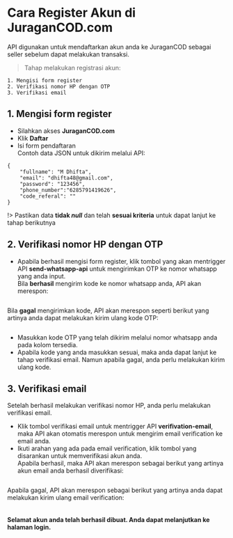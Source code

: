 # Cara Register Akun di JuraganCOD.com
API digunakan untuk mendaftarkan akun anda ke JuraganCOD sebagai seller sebelum dapat melakukan transaksi.

>Tahap melakukan registrasi akun:
````
1. Mengisi form register
2. Verifikasi nomor HP dengan OTP
3. Verifikasi email
````
## 1. Mengisi form register
- Silahkan akses <b>JuraganCOD.com</b>
- Klik <b>Daftar</b>
- Isi form pendaftaran <br>
Contoh data JSON untuk dikirim melalui API:
```
{
    "fullname": "M Dhifta",
    "email": "dhifta48@gmail.com",
    "password": "123456",
    "phone_number":"6285791419626",
    "code_referal": ""
}
```

!> Pastikan data <b>tidak <i>null</i></b> dan telah <b>sesuai kriteria</b> untuk dapat lanjut ke tahap berikutnya


## 2. Verifikasi nomor HP dengan OTP
- Apabila berhasil mengisi form register, klik tombol yang akan mentrigger API <b>send-whatsapp-api</b> untuk mengirimkan OTP ke nomor whatsapp yang anda input. <br>
Bila <b>berhasil</b> mengirim kode ke nomor whatsapp anda, API akan merespon:
```
```
Bila <b>gagal</b> mengirimkan kode, API akan merespon seperti berikut yang artinya anda dapat melakukan kirim ulang kode OTP:
```
```

- Masukkan kode OTP yang telah dikirim melalui nomor whatsapp anda pada kolom tersedia.
- Apabila kode yang anda masukkan sesuai, maka anda dapat lanjut ke tahap verifikasi email. Namun apabila gagal, anda perlu melakukan kirim ulang kode.



## 3. Verifikasi email
Setelah berhasil melakukan verifikasi nomor HP, anda perlu melakukan verifikasi email.

- Klik tombol verifikasi email untuk mentrigger API <b>verifivation-email</b>, maka API akan otomatis merespon untuk mengirim email verification ke email anda.
- Ikuti arahan yang ada pada email verification, klik tombol yang disarankan untuk memverifikasi akun anda. <br>
Apabila berhasil, maka API akan merespon sebagai berikut yang artinya akun email anda berhasil diverifikasi:
```
```
Apabila gagal, API akan merespon sebagai berikut yang artinya anda dapat melakukan kirim ulang email verification:
```
```

#### Selamat akun anda telah berhasil dibuat. Anda dapat melanjutkan ke halaman login.